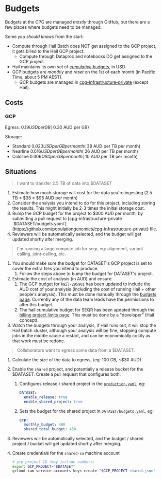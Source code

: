 # Budgets

Budgets at the CPG are managed _mostly_ through GitHub, but there are a few places where budgets need to be managed.

Some _you should knows_ from the start:

- Compute through Hail Batch does NOT get assigned to the GCP project, it gets billed to the Hail GCP project.
    - Compute through Dataproc and notebooks DO get assigned to the GCP project.
- Hail maintains its own set of [_cumulative_ budgets](https://batch.hail.populationgenomics.org.au/billing_limits), in USD.
- GCP budgets are _monthly_ and _reset_ on the 1st of each month (in Pacific Time, about 5 PM AEST).
    - GCP budgets are managed in [cpg-infrastructure-private](https://github.com/populationgenomics/cpg-infrastructure-private) (except Hail).

## Costs

### GCP

Egress: $0.19 USD per GB (~$0.30 AUD per GB)

Storage:

- Standard $0.023 USD per GB per month (~$38 AUD per TB per month)
- Nearline $0.016 USD per GB per month (~$26 AUD per TB per month)
- Coldline $0.006 USD per GB per month (~$10 AUD per TB per month)


## Situations

> I want to transfer 2.5 TB of data into $DATASET

1. Estimate how much storage will cost for the data you're ingesting (2.5 TB * $38 = $95 AUD per month)
1. Consider the analysis you intend to do for this project, including storing the results. This might initially be 2-3 times the initial storage cost.
1. Bump the GCP budget for the project to $300 AUD per month, by submitting a pull request to [cpg-infrastructure-private `$DATASET/budgets.yaml`](https://github.com/populationgenomics/cpg-infrastructure-private) file.
1. Reviewers will be automatically selected, and the budget will get updated shortly after merging.


> I'm running a large compute job for seqr, eg: alignment, variant calling, joint-calling, etc.

1. You should make sure the budget for DATASET's GCP project is set to cover the extra files you intend to produce.
    1. Follow the steps above to bump the budget for DATASET's project.
1. Estimate the cost of analysis (in AUD) and ensure:
    1. The GCP budget for `hail-295901` has been updated to include the AUD cost of your analysis (including the cost of running Hail + other people's analysis). This must be done manually through the [budgets page](https://console.cloud.google.com/billing/01D012-20A6A2-CBD343/budgets?organizationId=648561325637). Currently any of the data team leads have the permissions to alter this budget.
    1. The hail cumulative budget for SEQR has been updated through the [billing project limits page](https://batch.hail.populationgenomics.org.au/billing_limits). This must be done by a "developer" (Hail concept).
1. Watch the budgets through your analysis, if Hail runs out, it will stop the Hail batch cluster, although your analysis will be fine, stopping compute jobs in the middle cause a restart, and can be economically costly as that work must be redone.

> Collaborators want to egress some data from a $DATASET.

1. Calculate the size of the data to egress, (eg: 100 GB, ~$30 AUD)
1. Enable the `shared` project, and potentially a release bucket for the $DATASET. Create a pull request that configures both:
    1. Configures release / shared project in the [`production.yaml`](https://github.com/populationgenomics/cpg-infrastructure-private/blob/main/production.yaml), eg:

        ```yaml
        DATASET:
          enable_release: true
          enable_shared_project: true
        ```

    1. Sets the budget for the shared project in `DATASET/budgets.yaml`, eg:

        ```yaml
        gcp:
          monthly_budget: 400
          shared_total_budget: 450
        ```

1. Reviewers will be automatically selected, and the budget / shared project / bucket will get updated shortly after merging.
1. Create credentials for the `shared-sa` machine account

    ```bash
    # gcp project ID (may include numbers)
    export GCP_PROJECT="$DATASET"
    gcloud iam service-accounts keys create "$GCP_PROJECT-shared.json" "--iam-account=shared@$GCP_PROJECT-shared.iam.gserviceaccount.com"
    ```
